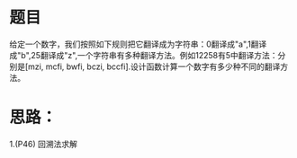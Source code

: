 # 题目
给定一个数字，我们按照如下规则把它翻译成为字符串：0翻译成"a",1翻译成"b",25翻译成"z",一个字符串有多种翻译方法。例如12258有5中翻译方法：分别是[mzi, mcfi, bwfi, bczi, bccfi].设计函数计算一个数字有多少种不同的翻译方法。
# 思路：
1.(P46)
回溯法求解
